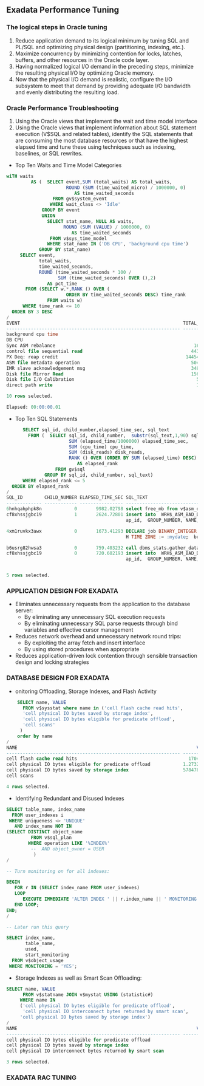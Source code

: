 ## Exadata Performance Tuning
### The logical steps in Oracle tuning
1. Reduce application demand to its logical minimum by tuning SQL and PL/SQL and optimizing physical design (partitioning, indexing, etc.).
2. Maximize concurrency by minimizing contention for locks, latches, buffers, and other resources in the Oracle code layer.
3. Having normalized logical I/O demand in the preceding steps, minimize the resulting physical I/O by optimizing Oracle memory.
4. Now that the physical I/O demand is realistic, configure the I/O subsystem to meet that demand by providing adequate I/O bandwidth and evenly distributing the resulting load.

### Oracle Performance Troubleshooting
1. Using the Oracle views that implement the wait and time model interface
2. Using the Oracle views that implement information about SQL statement execution (V$SQL and related tables), identify the SQL statements that are consuming the most database resources or that have the highest elapsed time and tune these using techniques such as indexing, baselines, or SQL rewrites.

* Top Ten Waits and Time Model Categories
```sql
wiTH waits
         AS (  SELECT event,SUM (total_waits) AS total_waits,
                      ROUND (SUM (time_waited_micro) / 1000000, 0)
                         AS time_waited_seconds
                 FROM gv$system_event
                WHERE wait_class <> 'Idle'
             GROUP BY event
             UNION
               SELECT stat_name, NULL AS waits,
                     ROUND (SUM (VALUE) / 1000000, 0)
                        AS time_waited_seconds
                FROM v$sys_time_model
               WHERE stat_name IN ('DB CPU', 'background cpu time')
            GROUP BY stat_name)
     SELECT event,
            total_waits,
            time_waited_seconds,
            ROUND (time_waited_seconds * 100 /
                   SUM (time_waited_seconds) OVER (),2)
               AS pct_time
       FROM (SELECT w.*,RANK () OVER (
                      ORDER BY time_waited_seconds DESC) time_rank
               FROM waits w)
      WHERE time_rank <= 10
  ORDER BY 3 DESC
/
EVENT                                                            TOTAL_WAITS TIME_WAITED_SECONDS   PCT_TIME
---------------------------------------------------------------- ----------- ------------------- ----------
background cpu time                                                                       113298      58.56
DB CPU                                                                                     15331       7.92
Sync ASM rebalance                                                   1669626               14091       7.28
control file sequential read                                        44371450               10999       5.69
PX Deq: reap credit                                               1445416697                9202       4.76
ASM file metadata operation                                         50446253                7763       4.01
IMR slave acknowledgement msg                                       34858964                6956        3.6
Disk file Mirror Read                                               15654547                6645       3.43
Disk file I/O Calibration                                             560000                4934       2.55
direct path write                                                     140109                4238       2.19

10 rows selected.

Elapsed: 00:00:00.01

```
* Top Ten SQL Statements

```sql
      SELECT sql_id, child_number,elapsed_time_sec, sql_text
        FROM (  SELECT sql_id, child_number,  substr(sql_text,1,90) sql_text,
                       SUM (elapsed_time/1000000) elapsed_time_sec,
                       SUM (cpu_time) cpu_time,
                       SUM (disk_reads) disk_reads,
                       RANK () OVER (ORDER BY SUM (elapsed_time) DESC)
                          AS elapsed_rank
                  FROM gv$sql
              GROUP BY sql_id, child_number, sql_text)
      WHERE elapsed_rank <= 5
  ORDER BY elapsed_rank
/
SQL_ID        CHILD_NUMBER ELAPSED_TIME_SEC SQL_TEXT
------------- ------------ ---------------- ------------------------------------------------------------
6hnhqahphpk8n            0       9982.02798 select free_mb from v$asm_diskgroup_stat where name=:1
cf8xhssjgbc19            1       2624.72801 insert into  WRH$_ASM_BAD_DISK  (dbid, per_pdb, con_dbid, sn
                                            ap_id,  GROUP_NUMBER, NAME, PA

4xm1ruvkx3awx            0       1673.41293 DECLARE job BINARY_INTEGER := :job;  next_date TIMESTAMP WIT
                                            H TIME ZONE := :mydate;  broke

b6usrg82hwsa3            0       759.403232 call dbms_stats.gather_database_stats_job_proc (  )
cf8xhssjgbc19            0       720.602193 insert into  WRH$_ASM_BAD_DISK  (dbid, per_pdb, con_dbid, sn
                                            ap_id,  GROUP_NUMBER, NAME, PA


5 rows selected.


```
### APPLICATION DESIGN FOR EXADATA
* Eliminates unnecessary requests from the application to the database server:  
  * By eliminating any unnecessary SQL execution requests   
  * By eliminating unnecessary SQL parse requests through bind variables and effective cursor management
* Reduces network overhead and unnecessary network round trips:
  * By exploiting the array fetch and insert interface
  * By using stored procedures when appropriate
* Reduces application-driven lock contention through sensible transaction design and locking strategies

### DATABASE DESIGN FOR EXADATA

* onitoring Offloading, Storage Indexes, and Flash Activity

```sql
    SELECT name, VALUE
      FROM v$sysstat where name in ('cell flash cache read hits',
      'cell physical IO bytes saved by storage index',
      'cell physical IO bytes eligible for predicate offload',
      'cell scans'
     )
    order by name
/
NAME                                                                  VALUE
---------------------------------------------------------------- ----------
cell flash cache read hits                                         17041724
cell physical IO bytes eligible for predicate offload            1.2732E+12
cell physical IO bytes saved by storage index                    5784788992
cell scans                                                             6381

4 rows selected.
```
* Identifying Redundant and Disused Indexes

```sql
SELECT table_name, index_name
  FROM user_indexes i
 WHERE uniqueness <> 'UNIQUE'
   AND index_name NOT IN
(SELECT DISTINCT object_name
         FROM v$sql_plan
        WHERE operation LIKE '%INDEX%'
         --  AND object_owner = USER
          )
/

-- Turn monitoring on for all indexes:

BEGIN
   FOR r IN (SELECT index_name FROM user_indexes)
   LOOP
      EXECUTE IMMEDIATE 'ALTER INDEX ' || r.index_name || ' MONITORING USAGE';
   END LOOP;
END;
/

-- Later run this query

SELECT index_name,
       table_name,
       used,
       start_monitoring
  FROM v$object_usage
 WHERE MONITORING = 'YES';

```

* Storage Indexes as well as Smart Scan Offloading:

```sql
SELECT name, VALUE
      FROM v$statname JOIN v$mystat USING (statistic#)
     WHERE name IN
     ('cell physical IO bytes eligible for predicate offload',
      'cell physical IO interconnect bytes returned by smart scan',
     'cell physical IO bytes saved by storage index')
/
NAME                                                                  VALUE
---------------------------------------------------------------- ----------
cell physical IO bytes eligible for predicate offload                     0
cell physical IO bytes saved by storage index                             0
cell physical IO interconnect bytes returned by smart scan                0

3 rows selected.


```
### EXADATA RAC TUNING
